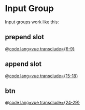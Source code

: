 # Input Group
Input groups work like this:
## prepend slot
@[code lang=vue transclude={6-9}](@/docs/components/input-group.md)
<template>
<input-group :di="dataitems.MyDataitem1">
	<span slot="prepend" class="input-group-text">First Name</span>
	<textbox v-model="records.MyDataitem1" justified/>
</input-group>
</template>

## append slot
@[code lang=vue transclude={15-18}](@/docs/components/input-group.md)
<template>
<input-group :di="dataitems.MyDataitem1">
	<textbox v-model="records.MyDataitem1" justified/>
	<span slot="append" class="input-group-text">First Name</span>
</input-group>
</template>

## btn
@[code lang=vue transclude={24-29}](@/docs/components/input-group.md)
<template>
<input-group>
	<span slot="prepend" class="input-group-text">Test</span>
	<textbox v-model="records.MyDataitem1" justified/>
	<btn slot="append" class="input-group-btn">Button</btn>
	<btn slot="append" class="input-group-btn">Button</btn>
</input-group>
</template>

<script>
export default {
	data() {
	  return {
	    records: {
	      MyDataitem1: "Joe",
	    },
	    dataitems: {
	      MyDataitem1: {
	        name: "FirstName",
	        label: "First Name:"
	      }
	    },
	  }
	},
}
</script>